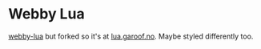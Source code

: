 # Webby Lua

[webby-lua](https://github.com/Glorp/webby-lua) but forked so it's at [lua.garoof.no](https://lua.garoof.no/). Maybe styled differently too.
